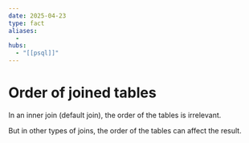 ```yaml
---
date: 2025-04-23
type: fact
aliases:
  -
hubs:
  - "[[psql]]"
---
```


# Order of joined tables

In an inner join (default join), the order of the tables is irrelevant.

But in other types of joins, the order of the tables can affect the result.


